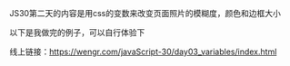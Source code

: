 JS30第二天的内容是用css的变数来改变页面照片的模糊度，颜色和边框大小

以下是我做完的例子，可以自行体验下

线上链接：https://wengr.com/javaScript-30/day03_variables/index.html
